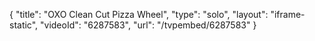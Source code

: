 {
    "title": "OXO Clean Cut Pizza Wheel",
    "type": "solo",
    "layout": "iframe-static",
    "videoId": "6287583",
    "url": "\/tvpembed\/6287583"
}